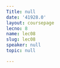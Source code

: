 ```yaml
---
Title: null
date: '41928.0'
layout: coursepage
lecno: 8
name: lec08
slug: lec08
speaker: null
topic: null

---
```

